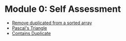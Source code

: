 # Module 0: Self Assessment

* [Remove duplicated from a sorted array](https://leetcode.com/problems/remove-duplicates-from-sorted-array/)
* [Pascal's Triangle](https://leetcode.com/problems/pascals-triangle/)
* [Contains Duplicate](https://leetcode.com/problems/contains-duplicate/)